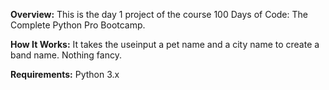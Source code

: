 **Overview:**
This is the day 1 project of the course 100 Days of Code: The Complete Python Pro Bootcamp.

**How It Works:**
It takes the useinput a pet name and a city name to create a band name. Nothing fancy.

**Requirements:**
Python 3.x
